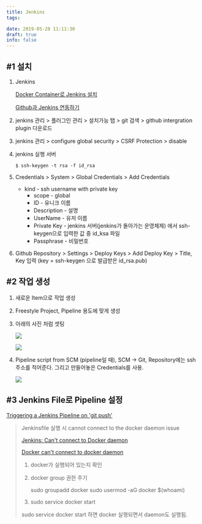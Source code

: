 ```yaml
---
title: Jenkins
tags:

date: 2019-05-28 11:11:30
draft: true
info: false
---
```


## #1 설치

1.  Jenkins

    [Docker Container로 Jenkins 설치](https://www.leafcats.com/215)

    [Github과 Jenkins 연동하기](https://taetaetae.github.io/2018/02/08/github-with-jenkins/)

2.  jenkins 관리 > 플러그인 관리 > 설치가능 탭 > git 검색 > github intergration plugin 다운로드
3.  jenkins 관리 > configure global security > CSRF Protection > disable
4.  jenkins 실행 서버

        $ ssh-keygen -t rsa -f id_rsa

5.  Credentials > System > Global Credentials > Add Credentials
    - kind - ssh username with private key
      - scope - global
      - ID - 유니크 이름
      - Description - 설명
      - UserName - 유저 이름
      - Private Key - jenkins 서버(jenkins가 돌아가는 운영체제) 에서 ssh-keygen으로 입력한 값 중 id_ksa 파일
      - Passphrase - 비밀번호
6.  Github Repository > Settings > Deploy Keys > Add Deploy Key > Title, Key 입력 (key = ssh-keygen 으로 발급받은 id_rsa.pub)

## #2 작업 생성

1. 새로운 Item으로 작업 생성
2. Freestyle Project, Pipeline 용도에 맞게 생성
3. 아래의 사진 처럼 셋팅

   ![](/images/jenkins_1.png)

   ![](/images/jenkins_2.png)

4. Pipeline script from SCM (pipeline일 때), SCM → Git, Repository에는 ssh주소를 적어준다. 그리고 만들어놓은 Credentials를 사용.

   ![](/images/jenkins_3.png)

## #3 Jenkins File로 Pipeline 설정

[Triggering a Jenkins Pipeline on 'git push'](https://medium.com/@dillson/triggering-a-jenkins-pipeline-on-git-push-321d29a98cf3)

> Jenkinsfile 실행 시 cannot connect to the docker daemon issue
>
> [Jenkins: Can't connect to Docker daemon](https://stackoverflow.com/questions/38105308/jenkins-cant-connect-to-docker-daemon)
>
> [Docker can't connect to docker daemon](https://stackoverflow.com/questions/21871479/docker-cant-connect-to-docker-daemon)
>
> 1. docker가 실행되어 있는지 확인
> 2. docker group 권한 주기
>
>    sudo groupadd docker
>    sudo usermod -aG docker $(whoami)
>
> 3. sudo service docker start
>
> sudo service docker start 하면 docker 실행되면서 daemon도 실행됨.
